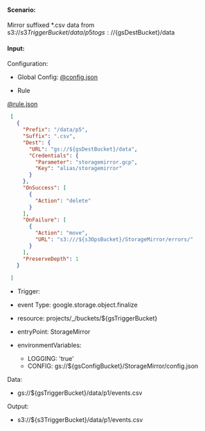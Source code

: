 #### Scenario:

Mirror suffixed *.csv data from s3://${s3TriggerBucket}/data/p5 to gs://${gsDestBucket}/data

#### Input:

Configuration:

* Global Config: [@config,json](../../../config/s3.json)

* Rule

[@rule.json](rule.json)
```json
 [
   {
     "Prefix": "/data/p5",
     "Suffix": ".csv",
     "Dest": {
       "URL": "gs://${gsDestBucket}/data",
       "Credentials": {
         "Parameter": "storagemirror.gcp",
         "Key": "alias/storagemirror"
       }
     },
     "OnSuccess": [
       {
         "Action": "delete"
       }
     ],
     "OnFailure": [
       {
         "Action": "move",
         "URL": "s3:///${s3OpsBucket}/StorageMirror/errors/"
       }
     ],
     "PreserveDepth": 1
   }
 
 ]
```

* Trigger:

* event Type: google.storage.object.finalize
* resource: projects/_/buckets/${gsTriggerBucket}
* entryPoint: StorageMirror
* environmentVariables:
  - LOGGING: 'true'
  - CONFIG: gs://${gsConfigBucket}/StorageMirror/config.json
 


Data:
- gs://${gsTriggerBucket}/data/p1/events.csv


Output:
- s3://${s3TriggerBucket}/data/p1/events.csv